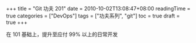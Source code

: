 +++
title = "Git 功夫 201"
date = 2010-10-02T13:08:47+08:00
readingTime = true
categories = ["DevOps"]
tags = ["功夫系列", "git"]
toc = true
draft = true
+++

在 101 基础上，提升至应付 99% 以上的日常开发

<!--more-->

